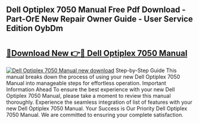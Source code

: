 ## Dell Optiplex 7050 Manual Free Pdf Download - Part-OrE New Repair Owner Guide - User Service Edition OybDm

# <h2><a href="http://bc15809.oget.top/?id=Dell+Optiplex+7050+Manual">🔗Download New 👉🔴 Dell Optiplex 7050 Manual</a></h2>

[![Dell Optiplex 7050 Manual new download](https://i.imgur.com/5g1atiW.png)](http://bc15809.oget.top/?id=Dell+Optiplex+7050+Manual)
Step-by-Step Guide This manual breaks down the process of using your new Dell Optiplex 7050 Manual into manageable steps for effortless operation. Important Information Ahead To ensure the best experience with your new Dell Optiplex 7050 Manual, please take a moment to review this manual thoroughly. Experience the seamless integration of list of features with your new Dell Optiplex 7050 Manual. Your Success is Our Priority Dell Optiplex 7050 Manual. We are committed to ensuring your complete satisfaction.
